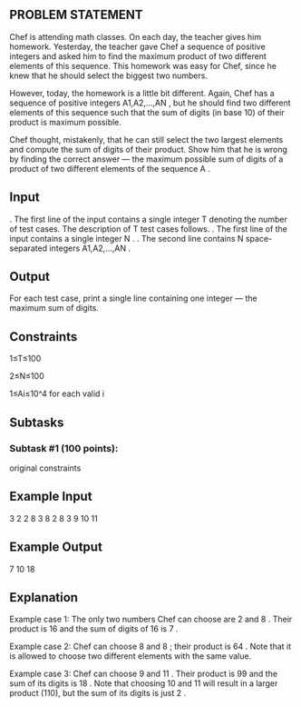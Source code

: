 ## PROBLEM STATEMENT 
Chef is attending math classes. On each day, the teacher gives him homework. Yesterday, the teacher gave Chef a sequence of positive
integers and asked him to find the maximum product of two different elements of this sequence. This homework was easy for Chef, since 
he knew that he should select the biggest two numbers.

However, today, the homework is a little bit different. Again, Chef has a sequence of positive integers A1,A2,…,AN , but he should find 
two different elements of this sequence such that the sum of digits (in base 10) of their product is maximum possible.

Chef thought, mistakenly, that he can still select the two largest elements and compute the sum of digits of their product. Show him that 
he is wrong by finding the correct answer ― the maximum possible sum of digits of a product of two different elements of the sequence A .

## Input
. The first line of the input contains a single integer T denoting the number of test cases. The description of T test cases follows.
. The first line of the input contains a single integer N .
. The second line contains N space-separated integers A1,A2,…,AN .

## Output

For each test case, print a single line containing one integer ― the maximum sum of digits.

## Constraints

1≤T≤100

2≤N≤100

1≤Ai≤10^4 for each valid i

## Subtasks

### Subtask #1 (100 points):
original constraints

## Example Input

3
2
2 8
3 
8 2 8
3
9 10 11

## Example Output

7
10
18

## Explanation

Example case 1: The only two numbers Chef can choose are 2 and 8 . Their product is 16 and the sum of digits of 16 is 7 .

Example case 2: Chef can choose 8 and 8 ; their product is 64 . Note that it is allowed to choose two different elements with the same value.

Example case 3: Chef can choose 9 and 11 . Their product is 99 and the sum of its digits is 18 . Note that choosing 10 and 11 will result in a 
larger product (110), but the sum of its digits is just 2 .
